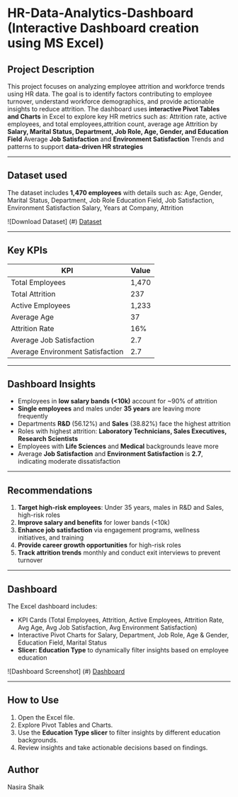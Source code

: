 # HR-Data-Analytics-Dashboard (Interactive Dashboard creation using MS Excel)
## Project Description
This project focuses on analyzing employee attrition and workforce trends using HR data. The goal is to identify factors contributing to employee turnover, understand workforce demographics, and provide actionable insights to reduce attrition.
The dashboard uses **interactive Pivot Tables and Charts** in Excel to explore key HR metrics such as:
Attrition rate, active employees, and total employees,attrition count, average age
Attrition by **Salary, Marital Status, Department, Job Role, Age, Gender, and Education Field**
Average **Job Satisfaction** and **Environment Satisfaction**
Trends and patterns to support **data-driven HR strategies**

---

## Dataset used
The dataset includes **1,470 employees** with details such as:
Age, Gender, Marital Status, Department, Job Role
Education Field, Job Satisfaction, Environment Satisfaction
Salary, Years at Company, Attrition

![Download Dataset] (#) <a href="https://github.com/NasiraShaik/HR-Data-Analytics-Dashboard/blob/main/HR%20DATA%20(Recovered)%20(Autosaved).xlsx">Dataset</a>

---

## Key KPIs
| KPI                               | Value           |
|----------------------------------|----------------|
| Total Employees                   | 1,470          |
| Total Attrition                   | 237            |
| Active Employees                  | 1,233          |
| Average Age                        | 37             |
| Attrition Rate                     | 16%            |
| Average Job Satisfaction           | 2.7            |
| Average Environment Satisfaction   | 2.7            |

---

## Dashboard Insights
- Employees in **low salary bands (<10k)** account for ~90% of attrition
- **Single employees** and males under **35 years** are leaving more frequently
- Departments **R&D** (56.12%) and **Sales** (38.82%) face the highest attrition
- Roles with highest attrition: **Laboratory Technicians, Sales Executives, Research Scientists**
- Employees with **Life Sciences** and **Medical** backgrounds leave more
- Average **Job Satisfaction** and **Environment Satisfaction** is **2.7**, indicating moderate dissatisfaction

---

## Recommendations
1. **Target high-risk employees**: Under 35 years, males in R&D and Sales, high-risk roles
2. **Improve salary and benefits** for lower bands (<10k)
3. **Enhance job satisfaction** via engagement programs, wellness initiatives, and training
4. **Provide career growth opportunities** for high-risk roles
5. **Track attrition trends** monthly and conduct exit interviews to prevent turnover

---

## Dashboard
The Excel dashboard includes:
- KPI Cards (Total Employees, Attrition, Active Employees, Attrition Rate, Avg Age, Avg Job Satisfaction, Avg Environment Satisfaction)
- Interactive Pivot Charts for Salary, Department, Job Role, Age & Gender, Education Field, Marital Status
- **Slicer: Education Type** to dynamically filter insights based on employee education

![Dashboard Screenshot] (#) <a href="https://github.com/NasiraShaik/HR-Data-Analytics-Dashboard/blob/main/Screenshot%20(37).png">Dashboard</a>

---

## How to Use
1. Open the Excel file.
2. Explore Pivot Tables and Charts.
3. Use the **Education Type slicer** to filter insights by different education backgrounds.
4. Review insights and take actionable decisions based on findings.


## Author
Nasira Shaik




